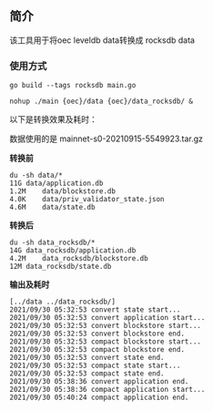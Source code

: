 ## 简介

该工具用于将oec leveldb data转换成 rocksdb data

### 使用方式
```
go build --tags rocksdb main.go

nohup ./main {oec}/data {oec}/data_rocksdb/ &
```
以下是转换效果及耗时：

数据使用的是 mainnet-s0-20210915-5549923.tar.gz

**转换前**
```
du -sh data/*
11G	data/application.db
1.2M	data/blockstore.db
4.0K	data/priv_validator_state.json
4.6M	data/state.db
```

**转换后**
```
du -sh data_rocksdb/*
14G	data_rocksdb/application.db
4.2M	data_rocksdb/blockstore.db
12M	data_rocksdb/state.db
```

**输出及耗时**
```
[../data ../data_rocksdb/]
2021/09/30 05:32:53 convert state start...
2021/09/30 05:32:53 convert application start...
2021/09/30 05:32:53 convert blockstore start...
2021/09/30 05:32:53 convert blockstore end.
2021/09/30 05:32:53 compact blockstore start...
2021/09/30 05:32:53 compact blockstore end.
2021/09/30 05:32:53 convert state end.
2021/09/30 05:32:53 compact state start...
2021/09/30 05:32:53 compact state end.
2021/09/30 05:38:36 convert application end.
2021/09/30 05:38:36 compact application start...
2021/09/30 05:40:24 compact application end.
```
